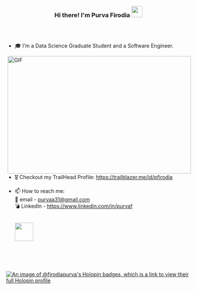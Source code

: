 <h3 align="center"> Hi there! I'm Purva Firodia <img src = "https://raw.githubusercontent.com/MartinHeinz/MartinHeinz/master/wave.gif" width = 30px> </h3>
<br><br>

- 🎓 I’m a Data Science Graduate Student and a Software Engineer.

<img align="right" alt="GIF" src="./code.gif" width="500" height="320" />
 
- 🎖️ Checkout my TrailHead Profile: https://trailblazer.me/id/pfirodia
- 📫 How to reach me: <br>
   📧 email - purvaa31@gmail.com <br>
   💣 LinkedIn - https://www.linkedin.com/in/purvaf
  <br><br>
  
  <img src="https://raw.githubusercontent.com/innng/innng/master/assets/kyubey.gif" height="50" />

<br><br><br>
<br>
[![An image of @firodiapurva's Holopin badges, which is a link to view their full Holopin profile](https://holopin.me/firodiapurva)](https://holopin.io/@firodiapurva)
